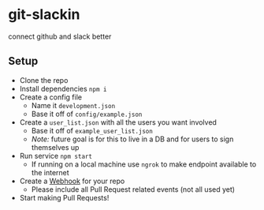# git-slackin
connect github and slack better

## Setup

* Clone the repo
* Install dependencies `npm i`
* Create a config file
  * Name it `development.json`
  * Base it off of `config/example.json`
* Create a `user_list.json` with all the users you want involved
  * Base it off of `example_user_list.json`
  * _Note:_ future goal is for this to live in a DB and for users to sign themselves up
* Run service `npm start`
  * If running on a local machine use `ngrok` to make endpoint available to the internet
* Create a [Webhook](https://developer.github.com/webhooks/creating/) for your repo
  * Please include all Pull Request related events (not all used yet)
* Start making Pull Requests!
